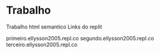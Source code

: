 # Trabalho
Trabalho html semantico
Links do replit

primeiro.ellysson2005.repl.co
segundo.ellysson2005.repl.co
terceiro.ellysson2005.repl.co
